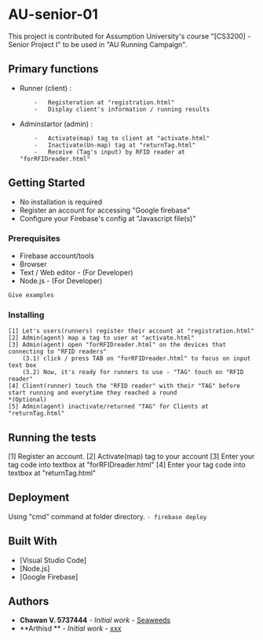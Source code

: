 
# AU-senior-01

This project is contributed for Assumption University's course "[CS3200] - Senior Project I" to be used in "AU Running Campaign".

##	Primary functions
-	Runner (client) :
	```
		-	Registeration at "registration.html"
		-	Display client's information / running results
	```
-	Adminstartor (admin)	:	
	```
		-	Activate(map) tag to client at "activate.html"
		-	Inactivate(Un-map) tag at "returnTag.html"
		-	Receive (Tag's input) by RFID reader at "forRFIDreader.html"
	```
	
## Getting Started

-	No installation is required
-	Register an account for accessing "Google firebase"
-	Configure your Firebase's config at "Javascript file(s)"

### Prerequisites
-	Firebase account/tools
-	Browser
-	Text / Web editor - (For Developer)
-	Node.js	- (For Developer)

```
Give examples
```

### Installing
```
[1] Let's users(runners) register their account at "registration.html"
[2] Admin(agent) map a tag to user at "activate.html"
[3] Admin(agent) open "forRFIDreader.html" on the devices that connecting to "RFID readers"
	(3.1) click / press TAB on "forRFIDreader.html" to focus on input text box
	(3.2) Now, it's ready for runners to use - "TAG" touch on "RFID reader"
[4] Client(runner) touch the "RFID reader" with their "TAG" before start running and everytime they reached a round
*(Optional)
[5] Admin(agent) inactivate/returned "TAG" for Clients at "returnTag.html"
```

## Running the tests

[1] Register an account.
[2] Activate(map) tag to your account
[3] Enter your tag code into textbox at "forRFIDreader.html"
[4] Enter your tag code into textbox at "returnTag.html"

## Deployment

Using "cmd" command at folder directory.
	```
	- firebase deploy
	```

## Built With

* [Visual Studio Code]
* [Node.js]
* [Google Firebase]

## Authors

* **Chawan V. 5737444** - *Initial work* - [Seaweeds](https://github.com/chawanvtp/AU-senior-01)
* **Arthisd ** - *Initial work* - [xxx](https://github.com/chawanvtp/AU-senior-01)
